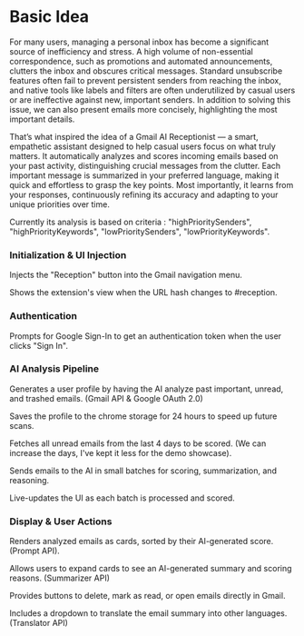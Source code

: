 # Basic Idea

For many users, managing a personal inbox has become a significant source of inefficiency and stress. A high volume of non-essential correspondence, such as promotions and automated announcements, clutters the inbox and obscures critical messages. Standard unsubscribe features often fail to prevent persistent senders from reaching the inbox, and native tools like labels and filters are often underutilized by casual users or are ineffective against new, important senders. In addition to solving this issue, we can also present emails more concisely, highlighting the most important details.

That’s what inspired the idea of a Gmail AI Receptionist — a smart, empathetic assistant designed to help casual users focus on what truly matters. It automatically analyzes and scores incoming emails based on your past activity, distinguishing crucial messages from the clutter. Each important message is summarized in your preferred language, making it quick and effortless to grasp the key points. Most importantly, it learns from your responses, continuously refining its accuracy and adapting to your unique priorities over time.

Currently its analysis is based on criteria :
        "highPrioritySenders",
        "highPriorityKeywords",
        "lowPrioritySenders",
        "lowPriorityKeywords".

### Initialization & UI Injection

Injects the "Reception" button into the Gmail navigation menu.

Shows the extension's view when the URL hash changes to #reception.

### Authentication

Prompts for Google Sign-In to get an authentication token when the user clicks "Sign In".

### AI Analysis Pipeline

Generates a user profile by having the AI analyze past important, unread, and trashed emails. (Gmail API & Google OAuth 2.0)

Saves the profile to the chrome storage for 24 hours to speed up future scans.

Fetches all unread emails from the last 4 days to be scored. (We can increase the days, I've kept it less for the demo showcase).

Sends emails to the AI in small batches for scoring, summarization, and reasoning.

Live-updates the UI as each batch is processed and scored.

### Display & User Actions

Renders analyzed emails as cards, sorted by their AI-generated score. (Prompt API).

Allows users to expand cards to see an AI-generated summary and scoring reasons. (Summarizer API)

Provides buttons to delete, mark as read, or open emails directly in Gmail.

Includes a dropdown to translate the email summary into other languages. (Translator API)
